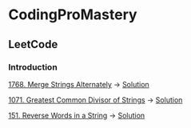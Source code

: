 # CodingProMastery

## LeetCode

### Introduction
[1768. Merge Strings Alternately](https://leetcode.com/problems/merge-strings-alternately/?envType=study-plan-v2&envId=leetcode-75)  -> [Solution](mergeStringsAlternatively.py)

[1071. Greatest Common Divisor of Strings](https://leetcode.com/problems/greatest-common-divisor-of-strings/description/?envType=study-plan-v2&envId=leetcode-75)  -> [Solution](greatestcommondivisor.py)  

[151. Reverse Words in a String](https://leetcode.com/problems/reverse-words-in-a-string/description/?envType=study-plan-v2&envId=leetcode-75)  -> [Solution](reversewordsstring.py) 

